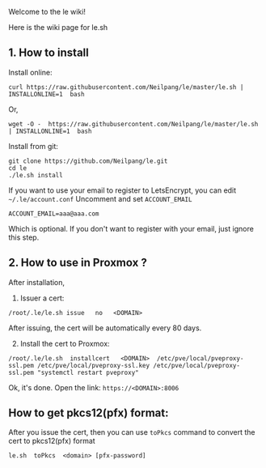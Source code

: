 Welcome to the le wiki!

Here is the wiki page for le.sh


## 1. How to install
Install online:
```
curl https://raw.githubusercontent.com/Neilpang/le/master/le.sh | INSTALLONLINE=1  bash
```
Or,
```
wget -O -  https://raw.githubusercontent.com/Neilpang/le/master/le.sh | INSTALLONLINE=1  bash
```

Install from git:
```
git clone https://github.com/Neilpang/le.git
cd le
./le.sh install
```

If you want to use your email to register to LetsEncrypt, you can edit `~/.le/account.conf`
Uncomment and set `ACCOUNT_EMAIL`
```
ACCOUNT_EMAIL=aaa@aaa.com
```
Which is optional.  If you don't want to register with your email, just ignore this step.



## 2.  How to use in Proxmox ?

After installation,

1) Issuer a cert:
```
/root/.le/le.sh issue   no   <DOMAIN>
```
After issuing, the cert will be automatically every 80 days.

2) Install the cert to Proxmox:

```
/root/.le/le.sh  installcert   <DOMAIN>  /etc/pve/local/pveproxy-ssl.pem /etc/pve/local/pveproxy-ssl.key /etc/pve/local/pveproxy-ssl.pem "systemctl restart pveproxy"
```

Ok, it's done. Open the link: `https://<DOMAIN>:8006`


## How to get pkcs12(pfx) format:

After you issue the cert, then you can use `toPkcs` command to convert the cert to pkcs12(pfx) format
```
le.sh  toPkcs  <domain> [pfx-password]
```



